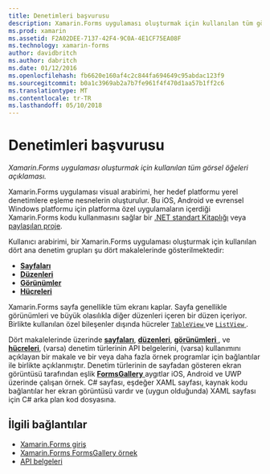 ```yaml
---
title: Denetimleri başvurusu
description: Xamarin.Forms uygulaması oluşturmak için kullanılan tüm görsel öğeleri açıklaması.
ms.prod: xamarin
ms.assetid: F2A02DEE-7137-42F4-9C0A-4E1CF75EA08F
ms.technology: xamarin-forms
author: davidbritch
ms.author: dabritch
ms.date: 01/12/2016
ms.openlocfilehash: fb6620e160af4c2c844fa694649c95abdac123f9
ms.sourcegitcommit: b0a1c3969ab2a7b7fe961f4f470d1aa57b1ff2c6
ms.translationtype: MT
ms.contentlocale: tr-TR
ms.lasthandoff: 05/10/2018
---
```

# <a name="controls-reference"></a>Denetimleri başvurusu

_Xamarin.Forms uygulaması oluşturmak için kullanılan tüm görsel öğeleri açıklaması._

Xamarin.Forms uygulaması visual arabirimi, her hedef platformu yerel denetimlere eşleme nesnelerin oluşturulur. Bu iOS, Android ve evrensel Windows platformu için platforma özel uygulamaların içerdiği Xamarin.Forms kodu kullanmasını sağlar bir [.NET standart Kitaplığı](~/cross-platform/app-fundamentals/net-standard.md) veya [paylaşılan proje](~/cross-platform/app-fundamentals/shared-projects.md).

Kullanıcı arabirimi, bir Xamarin.Forms uygulaması oluşturmak için kullanılan dört ana denetim grupları şu dört makalelerinde gösterilmektedir:

- [**Sayfaları**](pages.md)
- [**Düzenleri**](layouts.md)
- [**Görünümler**](views.md)
- [**Hücreleri**](cells.md)

Xamarin.Forms sayfa genellikle tüm ekranı kaplar. Sayfa genellikle görünümleri ve büyük olasılıkla diğer düzenleri içeren bir düzen içeriyor. Birlikte kullanılan özel bileşenler dışında hücreler [ `TableView` ](views.md#tableView) ve [ `ListView` ](views.md#listView).

Dört makalelerinde üzerinde [ **sayfaları**](pages.md), [ **düzenleri**](layouts.md), [ **görünümleri** ](views.md), ve [ **hücreleri**](cells.md), (varsa) denetim türlerinin API belgelerini, (varsa) kullanımını açıklayan bir makale ve bir veya daha fazla örnek programlar için bağlantılar ile birlikte açıklanmıştır. Denetim türlerinin de sayfadan gösteren ekran görüntüsü tarafından eşlik [ **FormsGallery** ](https://developer.xamarin.com/samples/FormsGallery/) aygıtlar iOS, Android ve UWP üzerinde çalışan örnek. C# sayfası, eşdeğer XAML sayfası, kaynak kodu bağlantılar her ekran görüntüsü vardır ve (uygun olduğunda) XAML sayfası için C# arka plan kod dosyasına.

## <a name="related-links"></a>İlgili bağlantılar

- [Xamarin.Forms giriş](~/xamarin-forms/get-started/introduction-to-xamarin-forms.md)
- [Xamarin.Forms FormsGallery örnek](https://developer.xamarin.com/samples/FormsGallery/)
- [API belgeleri](https://developer.xamarin.com/api/root/Xamarin.Forms/)
